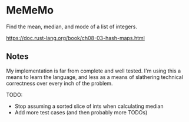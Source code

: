 # MeMeMo

Find the mean, median, and mode of a list of integers.

https://doc.rust-lang.org/book/ch08-03-hash-maps.html

## Notes

My implementation is far from complete and well tested. I'm using this a means to learn the language, and less as a means of slathering technical correctness over every inch of the problem.

TODO:

* Stop assuming a sorted slice of ints when calculating median
* Add more test cases (and then probably more TODOs)
